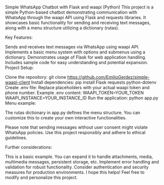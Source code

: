Simple WhatsApp Chatbot with Flask and waapi (Python)
This project is a simple Python-based chatbot demonstrating communication with WhatsApp through the waapi API using Flask and requests libraries. It showcases basic functionality for sending and receiving text messages, along with a menu structure utilizing a dictionary (rutas).

Key Features:

Sends and receives text messages via WhatsApp using waapi API.
Implements a basic menu system with options and submenus using a dictionary.
Demonstrates usage of Flask for web application handling.
Includes sample code for easy understanding and potential expansion.
Project Setup:

Clone the repository:
git clone https://github.com/EmilioGerdez/simple-waapi-client
Install dependencies:
pip install Flask requests python-dotenv
Create .env file:
Replace placeholders with your actual waapi token and phone number.
Example .env content:
WAAPI_TOKEN=YOUR_TOKEN
WAAPI_INSTANCE=YOUR_INSTANCE_ID
Run the application:
python app.py
Menu example:

The rutas dictionary in app.py defines the menu structure. You can customize this to create your own interactive functionalities.

Please note that sending messages without user consent might violate WhatsApp policies. Use this project responsibly and adhere to ethical guidelines.

Further considerations:

This is a basic example. You can expand it to handle attachments, media, multimedia messages, persistent storage, etc.
Implement error handling and validation for robust functionality.
Consider authentication and security measures for production environments.
I hope this helps! Feel free to modify and personalize this project.
